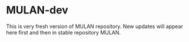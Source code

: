 # MULAN-dev
This is very fresh version of MULAN repository. New updates will appear here first and then in stable repository MULAN.
